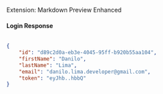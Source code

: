 Extension: Markdown Preview Enhanced
#### Login Response

```json

{
    "id": "d89c2d0a-eb3e-4045-95ff-b920b55aa104",
    "firstName": "Danilo",
    "lastName": "Lima",
    "email": "danilo.lima.developer@gmail.com",
    "token": "eyJhb..hbbQ"
}
